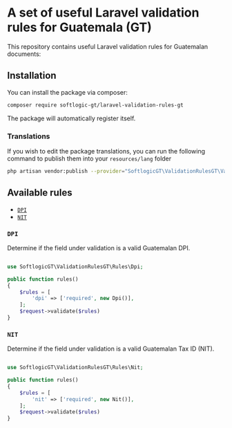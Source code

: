 # A set of useful Laravel validation rules for Guatemala (GT)

This repository contains useful Laravel validation rules for Guatemalan documents:

## Installation

You can install the package via composer:

```bash
composer require softlogic-gt/laravel-validation-rules-gt
```

The package will automatically register itself.

### Translations

If you wish to edit the package translations, you can run the following command to publish them into your `resources/lang` folder

```bash
php artisan vendor:publish --provider="SoftlogicGT\ValidationRulesGT\ValidationRulesGTServiceProvider"
```

## Available rules

-   [`DPI`](#dpi)
-   [`NIT`](#nit)

### `DPI`

Determine if the field under validation is a valid Guatemalan DPI.

```php

use SoftlogicGT\ValidationRulesGT\Rules\Dpi;

public function rules()
{
    $rules = [
        'dpi' => ['required', new Dpi()],
    ];
    $request->validate($rules)
}
```

### `NIT`

Determine if the field under validation is a valid Guatemalan Tax ID (NIT).

```php

use SoftlogicGT\ValidationRulesGT\Rules\Nit;

public function rules()
{
    $rules = [
        'nit' => ['required', new Nit()],
    ];
    $request->validate($rules)
}
```
